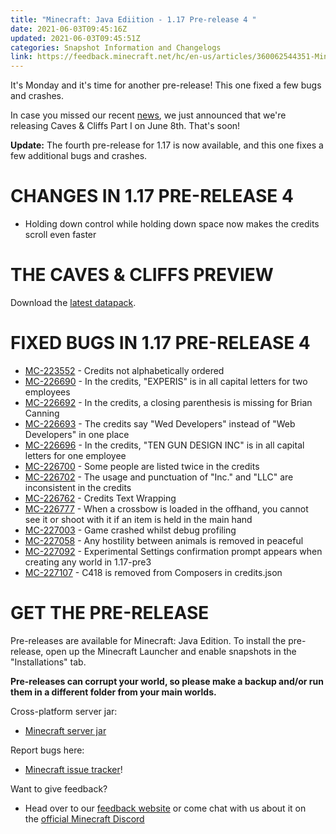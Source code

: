 ```yaml
---
title: "Minecraft: Java Ediition - 1.17 Pre-release 4 "
date: 2021-06-03T09:45:16Z
updated: 2021-06-03T09:45:51Z
categories: Snapshot Information and Changelogs
link: https://feedback.minecraft.net/hc/en-us/articles/360062544351-Minecraft-Java-Ediition-1-17-Pre-release-4-
---
```


It\'s Monday and it\'s time for another pre-release! This one fixed a few bugs and crashes.

In case you missed our recent [news](https://www.minecraft.net/article/caves---cliffs--part-i-has-release-date-.html), we just announced that we\'re releasing Caves & Cliffs Part I on June 8th. That\'s soon!

**Update:** The fourth pre-release for 1.17 is now available, and this one fixes a few additional bugs and crashes.

# CHANGES IN 1.17 PRE-RELEASE 4

-   Holding down control while holding down space now makes the credits scroll even faster

# THE CAVES & CLIFFS PREVIEW

Download the [latest datapack](https://launcher.mojang.com/v1/objects/622bf0fd298e1e164ecd05d866045ed5941283cf/CavesAndCliffsPreview.zip).

# FIXED BUGS IN 1.17 PRE-RELEASE 4

-   [MC-223552](https://bugs.mojang.com/browse/MC-223552) - Credits not alphabetically ordered
-   [MC-226690](https://bugs.mojang.com/browse/MC-226690) - In the credits, "EXPERIS" is in all capital letters for two employees
-   [MC-226692](https://bugs.mojang.com/browse/MC-226692) - In the credits, a closing parenthesis is missing for Brian Canning
-   [MC-226693](https://bugs.mojang.com/browse/MC-226693) - The credits say "Wed Developers" instead of "Web Developers" in one place
-   [MC-226696](https://bugs.mojang.com/browse/MC-226696) - In the credits, "TEN GUN DESIGN INC" is in all capital letters for one employee
-   [MC-226700](https://bugs.mojang.com/browse/MC-226700) - Some people are listed twice in the credits
-   [MC-226702](https://bugs.mojang.com/browse/MC-226702) - The usage and punctuation of "Inc." and "LLC" are inconsistent in the credits
-   [MC-226762](https://bugs.mojang.com/browse/MC-226762) - Credits Text Wrapping
-   [MC-226777](https://bugs.mojang.com/browse/MC-226777) - When a crossbow is loaded in the offhand, you cannot see it or shoot with it if an item is held in the main hand
-   [MC-227003](https://bugs.mojang.com/browse/MC-227003) - Game crashed whilst debug profiling
-   [MC-227058](https://bugs.mojang.com/browse/MC-227058) - Any hostility between animals is removed in peaceful
-   [MC-227092](https://bugs.mojang.com/browse/MC-227092) - Experimental Settings confirmation prompt appears when creating any world in 1.17-pre3
-   [MC-227107](https://bugs.mojang.com/browse/MC-227107) - C418 is removed from Composers in credits.json

# GET THE PRE-RELEASE

Pre-releases are available for Minecraft: Java Edition. To install the pre-release, open up the Minecraft Launcher and enable snapshots in the \"Installations\" tab.

**Pre-releases can corrupt your world, so please make a backup and/or run them in a different folder from your main worlds.**

Cross-platform server jar:

-   [Minecraft server jar](https://launcher.mojang.com/v1/objects/528f491660bc5dc94c0d7911345a97438e5c1d86/server.jar)

Report bugs here:

-   [Minecraft issue tracker](https://aka.ms/snapshotbugs?ref=blog)!

Want to give feedback?

-   Head over to our [feedback website](https://aka.ms/snapshotfeedback) or come chat with us about it on the [official Minecraft Discord](https://discordapp.com/invite/minecraft)
